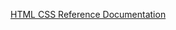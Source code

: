 
[HTML CSS Reference Documentation](https://supersimpledev.github.io/references/html-css-reference.pdf)
